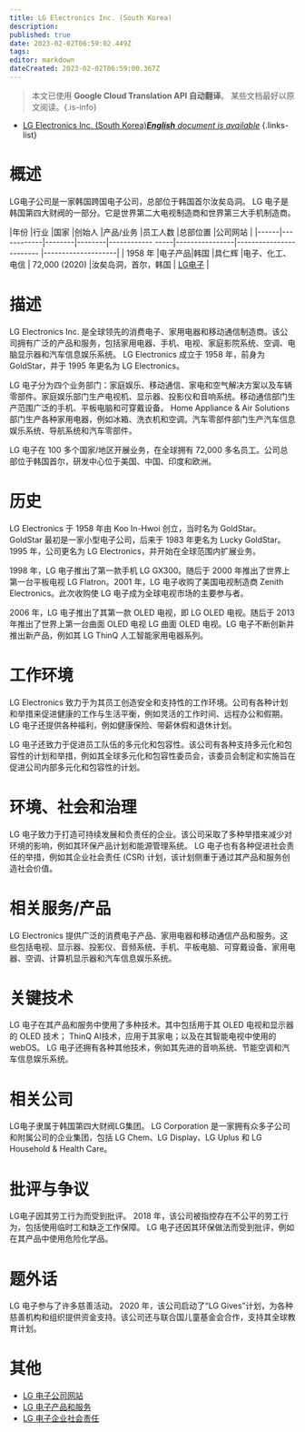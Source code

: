```yaml
---
title: LG Electronics Inc. (South Korea)
description: 
published: true
date: 2023-02-02T06:59:02.449Z
tags: 
editor: markdown
dateCreated: 2023-02-02T06:59:00.367Z
---
```


> 本文已使用 **Google Cloud Translation API 自动翻译**。
某些文档最好以原文阅读。{.is-info}



- [LG Electronics Inc. (South Korea)***English** document is available*](/en/Knowledge-base/Dictionary/Company/lg-electronics-inc-south-korea)
{.links-list}


# 概述

LG电子公司是一家韩国跨国电子公司，总部位于韩国首尔汝矣岛洞。 LG 电子是韩国第四大财阀的一部分。它是世界第二大电视制造商和世界第三大手机制造商。

|年份 |行业 |国家 |创始人 |产品/业务 |员工人数 |总部位置 |公司网站 |
|------|------------|--------|--------|------------ -----|----------------|------------------------ |--------------------|
| 1958 年 |电子产品|韩国 |具仁辉 |电子、化工、电信 | 72,000 (2020) |汝矣岛洞，首尔，韩国 | [LG电子](https://www.lg.com/) |

# 描述

LG Electronics Inc. 是全球领先的消费电子、家用电器和移动通信制造商。该公司拥有广泛的产品和服务，包括家用电器、手机、电视、家庭影院系统、空调、电脑显示器和汽车信息娱乐系统。 LG Electronics 成立于 1958 年，前身为 GoldStar，并于 1995 年更名为 LG Electronics。

LG 电子分为四个业务部门：家庭娱乐、移动通信、家电和空气解决方案以及车辆零部件。家庭娱乐部门生产电视机、显示器、投影仪和音响系统。移动通信部门生产范围广泛的手机、平板电脑和可穿戴设备。 Home Appliance & Air Solutions 部门生产各种家用电器，例如冰箱、洗衣机和空调。汽车零部件部门生产汽车信息娱乐系统、导航系统和汽车零部件。

LG 电子在 100 多个国家/地区开展业务，在全球拥有 72,000 多名员工。公司总部位于韩国首尔，研发中心位于美国、中国、印度和欧洲。

# 历史

LG Electronics 于 1958 年由 Koo In-Hwoi 创立，当时名为 GoldStar。 GoldStar 最初是一家小型电子公司，后来于 1983 年更名为 Lucky GoldStar。1995 年，公司更名为 LG Electronics，并开始在全球范围内扩展业务。

1998 年，LG 电子推出了第一款手机 LG GX300。随后于 2000 年推出了世界上第一台平板电视 LG Flatron。2001 年，LG 电子收购了美国电视制造商 Zenith Electronics。此次收购使 LG 电子成为全球电视市场的主要参与者。

2006 年，LG 电子推出了其第一款 OLED 电视，即 LG OLED 电视。随后于 2013 年推出了世界上第一台曲面 OLED 电视 LG 曲面 OLED 电视。LG 电子不断创新并推出新产品，例如其 LG ThinQ 人工智能家用电器系列。

# 工作环境

LG Electronics 致力于为其员工创造安全和支持性的工作环境。公司有各种计划和举措来促进健康的工作与生活平衡，例如灵活的工作时间、远程办公和假期。 LG 电子还提供各种福利，例如健康保险、带薪休假和退休计划。

LG 电子还致力于促进员工队伍的多元化和包容性。该公司有各种支持多元化和包容性的计划和举措，例如其全球多元化和包容性委员会，该委员会制定和实施旨在促进公司内部多元化和包容性的计划。

# 环境、社会和治理

LG 电子致力于打造可持续发展和负责任的企业。该公司采取了多种举措来减少对环境的影响，例如其环保产品计划和能源管理系统。 LG 电子也有各种促进社会责任的举措，例如其企业社会责任 (CSR) 计划，该计划侧重于通过其产品和服务创造社会价值。

# 相关服务/产品

LG Electronics 提供广泛的消费电子产品、家用电器和移动通信产品和服务。这些包括电视、显示器、投影仪、音频系统、手机、平板电脑、可穿戴设备、家用电器、空调、计算机显示器和汽车信息娱乐系统。

# 关键技术

LG 电子在其产品和服务中使用了多种技术。其中包括用于其 OLED 电视和显示器的 OLED 技术； ThinQ AI技术，应用于其家电；以及在其智能电视中使用的 webOS。 LG 电子还拥有各种其他技术，例如其先进的音响系统、节能空调和汽车信息娱乐系统。

# 相关公司

LG电子隶属于韩国第四大财阀LG集团。 LG Corporation 是一家拥有众多子公司和附属公司的企业集团，包括 LG Chem、LG Display、LG Uplus 和 LG Household & Health Care。

# 批评与争议

LG电子因其劳工行为而受到批评。 2018 年，该公司被指控存在不公平的劳工行为，包括使用临时工和缺乏工作保障。 LG 电子还因其环保做法而受到批评，例如在其产品中使用危险化学品。

# 题外话

LG 电子参与了许多慈善活动。 2020 年，该公司启动了“LG Gives”计划，为各种慈善机构和组织提供资金支持。该公司还与联合国儿童基金会合作，支持其全球教育计划。

# 其他

- [LG 电子公司网站](https://www.lg.com/)
- [LG 电子产品和服务](https://www.lg.com/global/products)
- [LG 电子企业社会责任](https://www.lg.com/global/sustainability/csr/overview)